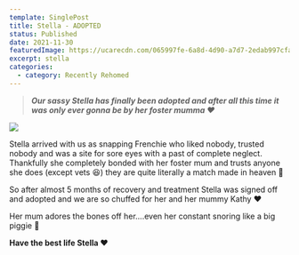 ```yaml
---
template: SinglePost
title: Stella - ADOPTED
status: Published
date: 2021-11-30
featuredImage: https://ucarecdn.com/065997fe-6a8d-4d90-a7d7-2edab997cfab/-/crop/720x559/0,147/-/preview/
excerpt: stella
categories:
  - category: Recently Rehomed
---
```

> ***Our sassy Stella has finally been adopted and after all this time it was only ever gonna be by her foster mumma ❤️***

![](https://ucarecdn.com/92c3935e-1b11-4085-b985-0f1935a574db/)


Stella arrived with us as snapping Frenchie who liked nobody, trusted nobody and was a site for sore eyes with a past of complete neglect.
Thankfully she completely bonded with her foster mum and trusts anyone she does (except vets 😆) they are quite literally a match made in heaven 🥰


So after almost 5 months of recovery and treatment Stella was signed off and adopted and we are so chuffed for her and her mummy Kathy ❤️


Her mum adores the bones off her….even her constant snoring like a big piggie 🐷 


**Have the best life Stella ❤️**
